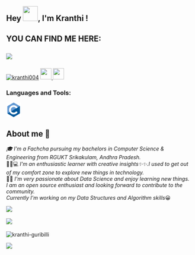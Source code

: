 ## Hey <img src="https://github.com/TheDudeThatCode/TheDudeThatCode/blob/5cce3990b494ce2fd14145ef804d9ceeab5a1ea3/Assets/Hi.gif" width="40" height="40">, I'm Kranthi !
## YOU CAN FIND ME HERE: <p align = "left"><img align="center" src="https://github.com/rajput2107/rajput2107/blob/master/Assets/Handshake.gif" height="30px" /></p>
<p align="left">
<a href="https://www.codechef.com/users/kranthi004" target="blank"><img src="https://cdn.jsdelivr.net/npm/simple-icons@3.1.0/icons/codechef.svg" alt="kranthi004" height="30" width="30" /></a>
<a href="https://www.linkedin.com/in/kranthi-guribilli-1a8b24206"><img src="https://drive.google.com/uc?export=view&id=105X_XE6VDLH5I0Ub7N7J5ewhzHsAbP52" width="30" height="30"> </a>
<a href="mailto:kranthiguribilli@gmail.com"><img src="https://drive.google.com/uc?export=view&id=10LLQP36INaHgDbBFRfxEhxzdsxZGBQAj" width="30" height="30"></a>
  </p>
  <h3 align="left">Languages and Tools:</h3>
<p align="left"> <a href="https://www.cprogramming.com/" target="_blank"> <img src="https://raw.githubusercontent.com/devicons/devicon/master/icons/c/c-original.svg" alt="c" width="40" height="40"/> </a> </p>



## About me 🚀
*🎓 I'm a Fachcha pursuing my bachelors in Computer Science & Engineering from RGUKT Srikakulam, Andhra Pradesh.*<br/>
👩‍🏫💻 *I'm an enthusiastic learner with creative insights✨✨.I used to get out of my comfort zone to explore new things in technology.*<br/>
👩‍💻 *I'm very passionate about Data Science and enjoy learning new things.*<br/>
   *I am an open source enthusiast and looking forward to contribute to the community.*<br/>
   *Currently I'm working on my Data Structures and Algorithm skills*😀

  ![](https://github-readme-stats.vercel.app/api?username=Kranthi-Guribilli&theme=gotham&show_icons=true)
  
![](https://github-readme-stats.vercel.app/api/top-langs/?username=kranthi-guribilli&theme=gotham)
<p><img align="center" src="https://github-readme-streak-stats.herokuapp.com/?user=kranthi-guribilli&layout=compact&locale=en&theme=gotham" alt="kranthi-guribilli" /></p>

  
  ![](https://komarev.com/ghpvc/?username=Kranthi-Guribilli&color=brightgreen&style=flat-square&label=VISITORS)
  

